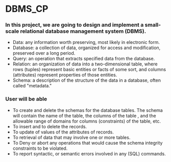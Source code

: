 # DBMS_CP

### In this project, we are going to design and implement a small-scale relational database management system (DBMS). 
- Data: any information worth preserving, most likely in electronic form. 
- Database: a collection of data, organized for access and modification, preserved over a long period. 
- Query: an operation that extracts specified data from the database. 
- Relation: an organization of data into a two-dimensional table, where rows (tuples) represent basic entities or facts of some sort, and columns (attributes) represent properties of those entities. 
- Schema: a description of the structure of the data in a database, often called "metadata."


### User will be able
- To create and delete the schemas for the database tables. The schema will contain the name of the table, the columns of the table , and the allowable range of domains for columns (constraints) of the table, etc. 
- To insert and to delete the records. 
- To update of values of the attributes of records. 
- To retrieval of data that may involve one or more tables. 
- To Deny or abort any operations that would cause the schema integrity constraints to be violated. 
- To report syntactic, or semantic errors involved in any (SQL) commands.
